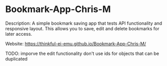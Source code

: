 # Bookmark-App-Chris-M

Description:
A simple bookmark saving app that tests API functionality and responsive layout. This allows you to save, edit and delete bookmarks for later access.

Website:
https://thinkful-ei-emu.github.io/Bookmark-App-Chris-M/

TODO:
imporve the edit functionality
don't use ids for objects that can be duplicated